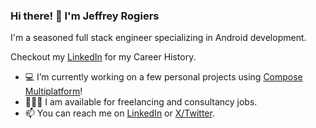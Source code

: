 ### Hi there! 👋 I'm Jeffrey Rogiers

I'm a seasoned full stack engineer specializing in Android development.

Checkout my [LinkedIn](https://www.linkedin.com/in/jeffreyrr/) for my Career History.

- 💻 I’m currently working on a few personal projects using [Compose Multiplatform](https://github.com/JetBrains/compose-multiplatform)!
- 👨🏻‍💻 I am available for freelancing and consultancy jobs.
- 📫 You can reach me on [LinkedIn](https://www.linkedin.com/in/jeffreyrr/) or [X/Twitter](https://x.com/jeffreyrr).

<!--
**jeffreyrr/jeffreyrr** is a ✨ _special_ ✨ repository because its `README.md` (this file) appears on your GitHub profile.

Here are some ideas to get you started:

- 🔭 I’m currently working on ...
- 🌱 I’m currently learning ...
- 👯 I’m looking to collaborate on ...
- 🤔 I’m looking for help with ...
- 💬 Ask me about ...
- 📫 How to reach me: ...
- 😄 Pronouns: ...
- ⚡ Fun fact: ...
-->
